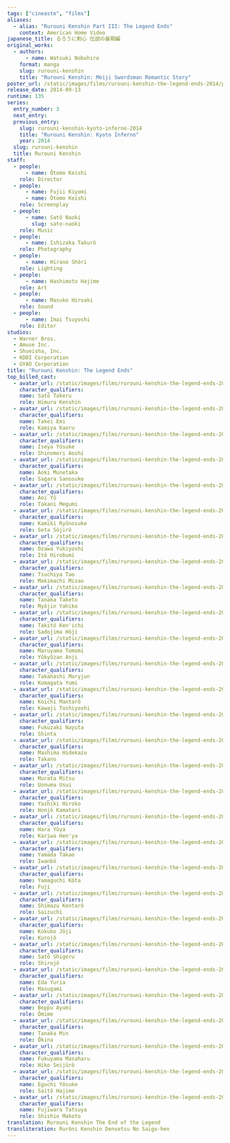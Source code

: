 ```yaml
---
tags: ["cineaste", "films"]
aliases:
  - alias: "Rurouni Kenshin Part III: The Legend Ends"
    context: American Home Video
japanese_title: るろうに剣心 伝説の最期編
original_works:
  - authors:
      - name: Watsuki Nobuhiro
    format: manga
    slug: rurouni-kenshin
    title: "Rurouni Kenshin: Meiji Swordsman Romantic Story"
poster_url: /static/images/films/rurouni-kenshin-the-legend-ends-2014/posters/poster.jpg
release_date: 2014-09-13
runtime: 135
series:
  entry_number: 3
  next_entry:
  previous_entry:
    slug: rurouni-kenshin-kyoto-inferno-2014
    title: "Rurouni Kenshin: Kyoto Inferno"
    year: 2014
  slug: rurouni-kenshin
  title: Rurouni Kenshin
staff:
  - people:
      - name: Ôtomo Keishi
    role: Director
  - people:
      - name: Fujii Kiyomi
      - name: Ôtomo Keishi
    role: Screenplay
  - people:
      - name: Satô Naoki
        slug: sato-naoki
    role: Music
  - people:
      - name: Ishizaka Takurô
    role: Photography
  - people:
      - name: Hirano Shôri
    role: Lighting
  - people:
      - name: Hashimoto Hajime
    role: Art
  - people:
      - name: Masuko Hiroaki
    role: Sound
  - people:
      - name: Imai Tsuyoshi
    role: Editor
studios:
  - Warner Bros.
  - Amuse Inc.
  - Shueisha, Inc.
  - KDDI Corporation
  - GYAO Corporation
title: "Rurouni Kenshin: The Legend Ends"
top_billed_cast:
  - avatar_url: /static/images/films/rurouni-kenshin-the-legend-ends-2014/cast-avatars/takeru-sato-0.jpg
    character_qualifiers:
    name: Satô Takeru
    role: Himura Kenshin
  - avatar_url: /static/images/films/rurouni-kenshin-the-legend-ends-2014/cast-avatars/emi-takei-0.jpg
    character_qualifiers:
    name: Takei Emi
    role: Kamiya Kaoru
  - avatar_url: /static/images/films/rurouni-kenshin-the-legend-ends-2014/cast-avatars/yusuke-iseya-0.jpg
    character_qualifiers:
    name: Iseya Yûsuke
    role: Shinomori Aoshi
  - avatar_url: /static/images/films/rurouni-kenshin-the-legend-ends-2014/cast-avatars/munetaka-aoki-0.jpg
    character_qualifiers:
    name: Aoki Munetaka
    role: Sagara Sanosuke
  - avatar_url: /static/images/films/rurouni-kenshin-the-legend-ends-2014/cast-avatars/yu-aoi-0.jpg
    character_qualifiers:
    name: Aoi Yû
    role: Takani Megumi
  - avatar_url: /static/images/films/rurouni-kenshin-the-legend-ends-2014/cast-avatars/ryunosuke-kamiki-0.jpg
    character_qualifiers:
    name: Kamiki Ryûnosuke
    role: Seta Sôjirô
  - avatar_url: /static/images/films/rurouni-kenshin-the-legend-ends-2014/cast-avatars/yukiyoshi-ozaki-0.jpg
    character_qualifiers:
    name: Ozawa Yukiyoshi
    role: Itô Hirobumi
  - avatar_url: /static/images/films/rurouni-kenshin-the-legend-ends-2014/cast-avatars/tao-tsuchiya-0.jpg
    character_qualifiers:
    name: Tsuchiya Tao
    role: Makimachi Misao
  - avatar_url: /static/images/films/rurouni-kenshin-the-legend-ends-2014/cast-avatars/kaito-oyagi-0.jpg
    character_qualifiers:
    name: Tanaka Taketo
    role: Myôjin Yahiko
  - avatar_url: /static/images/films/rurouni-kenshin-the-legend-ends-2014/cast-avatars/kenichi-takito-0.jpg
    character_qualifiers:
    name: Takitô Ken'ichi
    role: Sadojima Hôji
  - avatar_url: /static/images/films/rurouni-kenshin-the-legend-ends-2014/cast-avatars/tomomi-maruyama-0.jpg
    character_qualifiers:
    name: Maruyama Tomomi
    role: Yûkyûzan Anji
  - avatar_url: /static/images/films/rurouni-kenshin-the-legend-ends-2014/cast-avatars/maryjun-takahashi-0.jpg
    character_qualifiers:
    name: Takahashi Maryjun
    role: Komagata Yumi
  - avatar_url: /static/images/films/rurouni-kenshin-the-legend-ends-2014/cast-avatars/mantaro-koichi-0.jpg
    character_qualifiers:
    name: Koichi Mantarô
    role: Kawaji Toshiyoshi
  - avatar_url: /static/images/films/rurouni-kenshin-the-legend-ends-2014/cast-avatars/nayuta-fukuzaki-0.jpg
    character_qualifiers:
    name: Fukuzaki Nayuta
    role: Shinta
  - avatar_url: /static/images/films/rurouni-kenshin-the-legend-ends-2014/cast-avatars/hidekazu-mashima-0.jpg
    character_qualifiers:
    name: Mashima Hidekazu
    role: Takano
  - avatar_url: /static/images/films/rurouni-kenshin-the-legend-ends-2014/cast-avatars/mitsu-murata-0.jpg
    character_qualifiers:
    name: Murata Mitsu
    role: Uonuma Usui
  - avatar_url: /static/images/films/rurouni-kenshin-the-legend-ends-2014/cast-avatars/hiroko-yashiki-0.jpg
    character_qualifiers:
    name: Yashiki Hiroko
    role: Honjô Kamatari
  - avatar_url: /static/images/films/rurouni-kenshin-the-legend-ends-2014/cast-avatars/yuya-hara-0.jpg
    character_qualifiers:
    name: Hara Yûya
    role: Kariwa Hen'ya
  - avatar_url: /static/images/films/rurouni-kenshin-the-legend-ends-2014/cast-avatars/takao-yamada-0.jpg
    character_qualifiers:
    name: Yamada Takao
    role: Iwanbô
  - avatar_url: /static/images/films/rurouni-kenshin-the-legend-ends-2014/cast-avatars/kota-yamaguchi-0.jpg
    character_qualifiers:
    name: Yamaguchi Kôta
    role: Fuji
  - avatar_url: /static/images/films/rurouni-kenshin-the-legend-ends-2014/cast-avatars/kentaro-shimazu-0.jpg
    character_qualifiers:
    name: Shimazu Kentarô
    role: Saizuchi
  - avatar_url: /static/images/films/rurouni-kenshin-the-legend-ends-2014/cast-avatars/joji-kokubo-0.jpg
    character_qualifiers:
    name: Kokubo Jôji
    role: Kurojô
  - avatar_url: /static/images/films/rurouni-kenshin-the-legend-ends-2014/cast-avatars/shigeru-sato-0.jpg
    character_qualifiers:
    name: Satô Shigeru
    role: Shirojô
  - avatar_url: /static/images/films/rurouni-kenshin-the-legend-ends-2014/cast-avatars/yuka-eta-0.jpg
    character_qualifiers:
    name: Eda Yuria
    role: Masugami
  - avatar_url: /static/images/films/rurouni-kenshin-the-legend-ends-2014/cast-avatars/ayumi-beppo-0.jpg
    character_qualifiers:
    name: Beppu Ayumi
    role: Ômime
  - avatar_url: /static/images/films/rurouni-kenshin-the-legend-ends-2014/cast-avatars/min-tanaka-0.jpg
    character_qualifiers:
    name: Tanaka Min
    role: Ôkina
  - avatar_url: /static/images/films/rurouni-kenshin-the-legend-ends-2014/cast-avatars/masaharu-fukuyama-0.jpg
    character_qualifiers:
    name: Fukuyama Masaharu
    role: Hiko Seijûrô
  - avatar_url: /static/images/films/rurouni-kenshin-the-legend-ends-2014/cast-avatars/yosuke-eguchi-0.jpg
    character_qualifiers:
    name: Eguchi Yôsuke
    role: Saitô Hajime
  - avatar_url: /static/images/films/rurouni-kenshin-the-legend-ends-2014/cast-avatars/tatsuya-fujiwara-0.jpg
    character_qualifiers:
    name: Fujiwara Tatsuya
    role: Shishio Makoto
translation: Rurouni Kenshin The End of the Legend
transliteration: Rurôni Kenshin Densetsu No Saigo-hen
---
```

